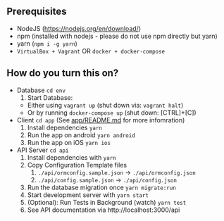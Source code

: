 ## Prerequisites

* NodeJS (https://nodejs.org/en/download/)
* npm (installed with nodejs - please do not use npm directly but yarn)
* yarn (`npm i -g yarn`)
* `VirtualBox + Vagrant` OR `docker + docker-compose`

## How do you turn this on?

* Database `cd env`
  1.  Start Database: 
    * Either using `vagrant up` (shut down via: `vagrant halt`)
    * Or by running `docker-compose up` (shut down: [CTRL]+[C])
* Client `cd app` (See [app/README.md](app/README.md) for more infomration)
    1. Install dependencies `yarn` 
    1. Run the app on android `yarn android`
    1. Run the app on iOS `yarn ios`
* API Server `cd api`
  1.  Install dependencies with `yarn`
  1.  Copy Configuration Template files
      1.  `./api/ormconfig.sample.json` -> `./api/ormconfig.json`
      1.  `./api/config.sample.json` -> `./api/config.json`
  1.  Run the database migration once `yarn migrate:run`
  1.  Start development server with `yarn start`
  1.  (Optional): Run Tests in Background (watch) `yarn test`
  1.  See API documentation via http://localhost:3000/api
